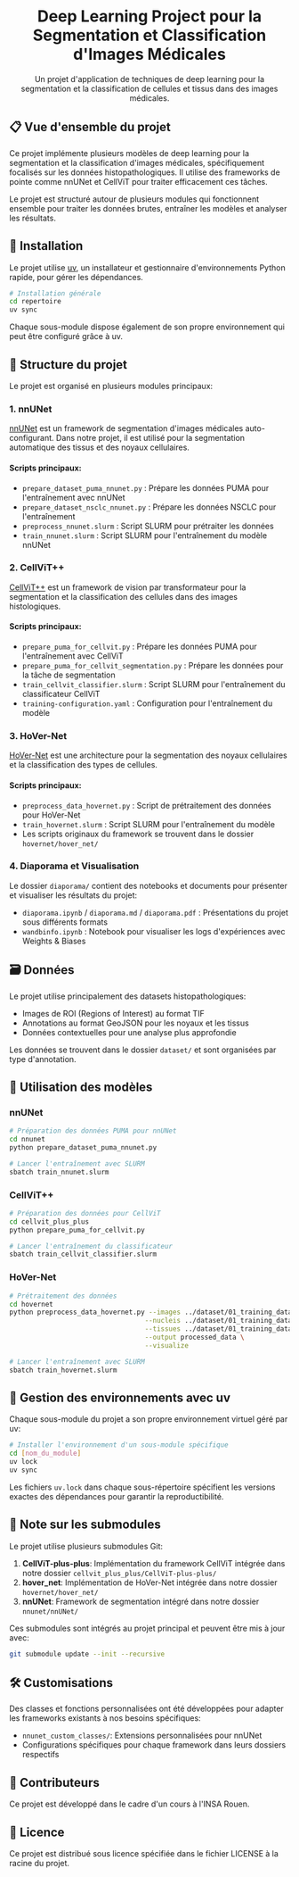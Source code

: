 <h1 align="center">Deep Learning Project pour la Segmentation et Classification d'Images Médicales</h1>

<p align="center">
Un projet d'application de techniques de deep learning pour la segmentation et la classification de cellules et tissus dans des images médicales.
</p>

## 📋 Vue d'ensemble du projet

Ce projet implémente plusieurs modèles de deep learning pour la segmentation et la classification d'images médicales, spécifiquement focalisés sur les données histopathologiques. Il utilise des frameworks de pointe comme nnUNet et CellViT pour traiter efficacement ces tâches.

Le projet est structuré autour de plusieurs modules qui fonctionnent ensemble pour traiter les données brutes, entraîner les modèles et analyser les résultats.

## 🔧 Installation

Le projet utilise [uv](https://github.com/astral-sh/uv), un installateur et gestionnaire d'environnements Python rapide, pour gérer les dépendances.

```bash
# Installation générale
cd repertoire
uv sync
```

Chaque sous-module dispose également de son propre environnement qui peut être configuré grâce à uv.

## 📂 Structure du projet

Le projet est organisé en plusieurs modules principaux:

### 1. nnUNet

[nnUNet](https://github.com/MIC-DKFZ/nnUNet) est un framework de segmentation d'images médicales auto-configurant. Dans notre projet, il est utilisé pour la segmentation automatique des tissus et des noyaux cellulaires.

#### Scripts principaux:

-   `prepare_dataset_puma_nnunet.py` : Prépare les données PUMA pour l'entraînement avec nnUNet
-   `prepare_dataset_nsclc_nnunet.py` : Prépare les données NSCLC pour l'entraînement
-   `preprocess_nnunet.slurm` : Script SLURM pour prétraiter les données
-   `train_nnunet.slurm` : Script SLURM pour l'entraînement du modèle nnUNet

### 2. CellViT++

[CellViT++](https://github.com/TIO-IKIM/CellViT) est un framework de vision par transformateur pour la segmentation et la classification des cellules dans des images histologiques.

#### Scripts principaux:

-   `prepare_puma_for_cellvit.py` : Prépare les données PUMA pour l'entraînement avec CellViT
-   `prepare_puma_for_cellvit_segmentation.py` : Prépare les données pour la tâche de segmentation
-   `train_cellvit_classifier.slurm` : Script SLURM pour l'entraînement du classificateur CellViT
-   `training-configuration.yaml` : Configuration pour l'entraînement du modèle

### 3. HoVer-Net

[HoVer-Net](https://github.com/vqdang/hover_net) est une architecture pour la segmentation des noyaux cellulaires et la classification des types de cellules.

#### Scripts principaux:

-   `preprocess_data_hovernet.py` : Script de prétraitement des données pour HoVer-Net
-   `train_hovernet.slurm` : Script SLURM pour l'entraînement du modèle
-   Les scripts originaux du framework se trouvent dans le dossier `hovernet/hover_net/`

### 4. Diaporama et Visualisation

Le dossier `diaporama/` contient des notebooks et documents pour présenter et visualiser les résultats du projet:

-   `diaporama.ipynb` / `diaporama.md` / `diaporama.pdf` : Présentations du projet sous différents formats
-   `wandbinfo.ipynb` : Notebook pour visualiser les logs d'expériences avec Weights & Biases

## 🗃️ Données

Le projet utilise principalement des datasets histopathologiques:

-   Images de ROI (Regions of Interest) au format TIF
-   Annotations au format GeoJSON pour les noyaux et les tissus
-   Données contextuelles pour une analyse plus approfondie

Les données se trouvent dans le dossier `dataset/` et sont organisées par type d'annotation.

## 🚀 Utilisation des modèles

### nnUNet

```bash
# Préparation des données PUMA pour nnUNet
cd nnunet
python prepare_dataset_puma_nnunet.py

# Lancer l'entraînement avec SLURM
sbatch train_nnunet.slurm
```

### CellViT++

```bash
# Préparation des données pour CellViT
cd cellvit_plus_plus
python prepare_puma_for_cellvit.py

# Lancer l'entraînement du classificateur
sbatch train_cellvit_classifier.slurm
```

### HoVer-Net

```bash
# Prétraitement des données
cd hovernet
python preprocess_data_hovernet.py --images ../dataset/01_training_dataset_tif_ROIs \
                                  --nucleis ../dataset/01_training_dataset_geojson_nuclei \
                                  --tissues ../dataset/01_training_dataset_geojson_tissue \
                                  --output processed_data \
                                  --visualize

# Lancer l'entraînement avec SLURM
sbatch train_hovernet.slurm
```

## 🔄 Gestion des environnements avec uv

Chaque sous-module du projet a son propre environnement virtuel géré par uv:

```bash
# Installer l'environnement d'un sous-module spécifique
cd [nom_du_module]
uv lock
uv sync
```

Les fichiers `uv.lock` dans chaque sous-répertoire spécifient les versions exactes des dépendances pour garantir la reproductibilité.

## 📝 Note sur les submodules

Le projet utilise plusieurs submodules Git:

1. **CellViT-plus-plus**: Implémentation du framework CellViT intégrée dans notre dossier `cellvit_plus_plus/CellViT-plus-plus/`
2. **hover_net**: Implémentation de HoVer-Net intégrée dans notre dossier `hovernet/hover_net/`
3. **nnUNet**: Framework de segmentation intégré dans notre dossier `nnunet/nnUNet/`

Ces submodules sont intégrés au projet principal et peuvent être mis à jour avec:

```bash
git submodule update --init --recursive
```

## 🛠 Customisations

Des classes et fonctions personnalisées ont été développées pour adapter les frameworks existants à nos besoins spécifiques:

-   `nnunet_custom_classes/`: Extensions personnalisées pour nnUNet
-   Configurations spécifiques pour chaque framework dans leurs dossiers respectifs

## 🤝 Contributeurs

Ce projet est développé dans le cadre d'un cours à l'INSA Rouen.

## 📄 Licence

Ce projet est distribué sous licence spécifiée dans le fichier LICENSE à la racine du projet.
